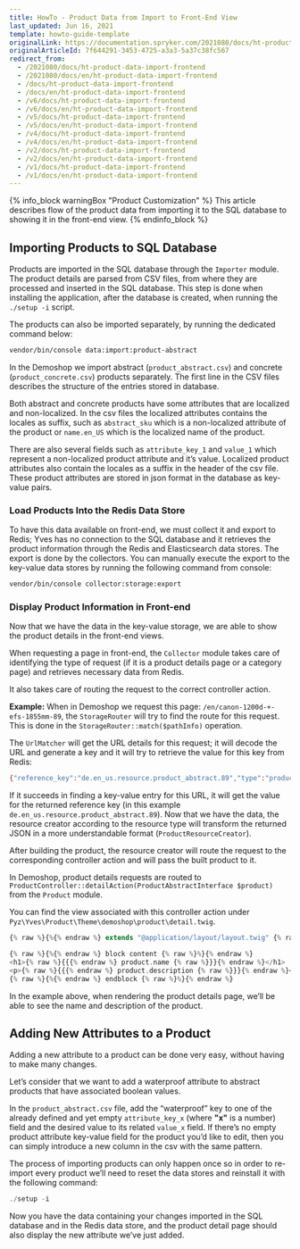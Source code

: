 ```yaml
---
title: HowTo - Product Data from Import to Front-End View
last_updated: Jun 16, 2021
template: howto-guide-template
originalLink: https://documentation.spryker.com/2021080/docs/ht-product-data-import-frontend
originalArticleId: 7f644291-3453-4725-a3a3-5a37c38fc567
redirect_from:
  - /2021080/docs/ht-product-data-import-frontend
  - /2021080/docs/en/ht-product-data-import-frontend
  - /docs/ht-product-data-import-frontend
  - /docs/en/ht-product-data-import-frontend
  - /v6/docs/ht-product-data-import-frontend
  - /v6/docs/en/ht-product-data-import-frontend
  - /v5/docs/ht-product-data-import-frontend
  - /v5/docs/en/ht-product-data-import-frontend
  - /v4/docs/ht-product-data-import-frontend
  - /v4/docs/en/ht-product-data-import-frontend
  - /v2/docs/ht-product-data-import-frontend
  - /v2/docs/en/ht-product-data-import-frontend
  - /v1/docs/ht-product-data-import-frontend
  - /v1/docs/en/ht-product-data-import-frontend
---
```


{% info_block warningBox "Product Customization" %}
This article describes flow of the product data from importing it to the SQL database to showing it in the front-end view.
{% endinfo_block %}

## Importing Products to SQL Database

Products are imported in the SQL database through the `Importer` module. The product details are parsed from CSV files, from where they are processed and inserted in the SQL database. This step is done when installing the application, after the database is created, when running the `./setup -i` script.

The products can also be imported separately, by running the dedicated command below:

```bash
vendor/bin/console data:import:product-abstract
```

In the Demoshop we import abstract (`product_abstract.csv`) and concrete (`product_concrete.csv`) products separately. The first line in the CSV files describes the structure of the entries stored in database.

Both abstract and concrete products have some attributes that are localized and non-localized. In the csv files the localized attributes contains the locales as suffix, such as `abstract_sku` which is a non-localized attribute of the product or `name.en_US` which is the localized name of the product.

There are also several fields such as `attribute_key_1` and `value_1` which represent a non-localized product attribute and it’s value. Localized product attributes also contain the locales as a suffix in the header of the csv file. These product attributes are stored in json format in the database as key-value pairs.

### Load Products Into the Redis Data Store
To have this data available on front-end, we must collect it and export to Redis; Yves has no connection to the SQL database and it retrieves the product information through the Redis and Elasticsearch data stores.
The export is done by the collectors. You can manually execute the export to the key-value data stores by running the following command from console:

```bash
vendor/bin/console collector:storage:export
```

### Display Product Information in Front-end

Now that we have the data in the key-value storage, we are able to show the product details in the front-end views.

When requesting a page in front-end, the `Collector` module takes care of identifying the type of request (if it is a product details page or a category page) and retrieves necessary data from Redis.

It also takes care of routing the request to the correct controller action.

**Example:**
When in Demoshop we request this page: `/en/canon-1200d-+-efs-1855mm-89`, the `StorageRouter` will try to find the route for this request. This is done in the `StorageRouter::match($pathInfo)` operation.

The `UrlMatcher` will get the URL details for this request; it will decode the URL and generate a key and it will try to retrieve the value for this key from Redis:

```bash
{"reference_key":"de.en_us.resource.product_abstract.89","type":"product_abstract"}
```

If it succeeds in finding a key-value entry for this URL, it will get the value for the returned reference key (in this example `de.en_us.resource.product_abstract.89`). Now that we have the data, the resource creator according to the resource type will transform the returned JSON in a more understandable format (`ProductResourceCreator`).

After building the product, the resource creator will route the request to the corresponding controller action and will pass the built product to it.

In Demoshop, product details requests are routed to `ProductController::detailAction(ProductAbstractInterface $product)` from the `Product` module.

You can find the view associated with this controller action under `Pyz\Yves\Product\Theme\demoshop\product\detail.twig`.

```php
{% raw %}{%{% endraw %} extends "@application/layout/layout.twig" {% raw %}%}{% endraw %}

{% raw %}{%{% endraw %} block content {% raw %}%}{% endraw %}
<h1>{% raw %}{{{% endraw %} product.name {% raw %}}}{% endraw %}</h1>
<p>{% raw %}{{{% endraw %} product.description {% raw %}}}{% endraw %}</p>
{% raw %}{%{% endraw %} endblock {% raw %}%}{% endraw %}
```

In the example above, when rendering the product details page, we’ll be able to see the name and description of the product.

## Adding New Attributes to a Product

Adding a new attribute to a product can be done very easy, without having to make many changes.

Let’s consider that we want to add a waterproof attribute to abstract products that have associated boolean values.

In the `product_abstract.csv` file, add the “waterproof” key to one of the already defined and yet empty `attribute_key_x` (where **"x"** is a number) field and the desired value to its related `value_x` field. If there’s no empty product attribute key-value field for the product you’d like to edit, then you can simply introduce a new column in the csv with the same pattern.

The process of importing products can only happen once so in order to re-import every product we’ll need to reset the data stores and reinstall it with the following command:

```php
./setup -i
```

Now you have the data containing your changes imported in the SQL database and in the Redis data store, and the product detail page should also display the new attribute we’ve just added.
